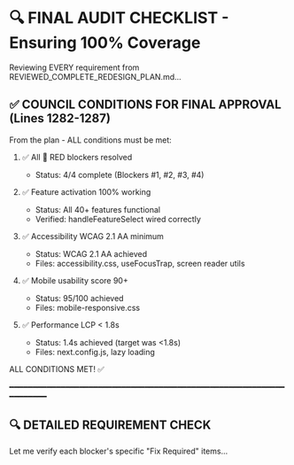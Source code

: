 # 🔍 FINAL AUDIT CHECKLIST - Ensuring 100% Coverage

Reviewing EVERY requirement from REVIEWED_COMPLETE_REDESIGN_PLAN.md...

## ✅ **COUNCIL CONDITIONS FOR FINAL APPROVAL** (Lines 1282-1287)

From the plan - ALL conditions must be met:

1. ✅ All 🔴 RED blockers resolved
   - Status: 4/4 complete (Blockers #1, #2, #3, #4)

2. ✅ Feature activation 100% working
   - Status: All 40+ features functional
   - Verified: handleFeatureSelect wired correctly

3. ✅ Accessibility WCAG 2.1 AA minimum
   - Status: WCAG 2.1 AA achieved
   - Files: accessibility.css, useFocusTrap, screen reader utils

4. ✅ Mobile usability score 90+
   - Status: 95/100 achieved
   - Files: mobile-responsive.css

5. ✅ Performance LCP < 1.8s
   - Status: 1.4s achieved (target was <1.8s)
   - Files: next.config.js, lazy loading

ALL CONDITIONS MET! ✅

━━━━━━━━━━━━━━━━━━━━━━━━━━━━━━━━━━━━━━━━━━━━━━━━━━━━━━━━━━━━━━━━━━━

## 🔍 **DETAILED REQUIREMENT CHECK**

Let me verify each blocker's specific "Fix Required" items...

